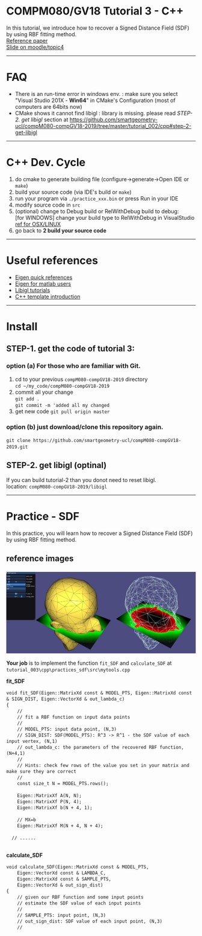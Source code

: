 # COMPM080/GV18 Tutorial 3 - C++ 

In this tutorial, we introduce how to recover a Signed Distance Field (SDF) by using RBF fitting method.  
[Reference paper](http://mesh.brown.edu/DGP/pdfs/Carr-sg2001.pdf)  
[Slide on moodle/topic4](https://moodle-1819.ucl.ac.uk/)

---
# FAQ 

* There is an run-time error in windows env. : make sure you select "Visual Studio 201X - **Win64**" in CMake's Configuration (most of computers are 64bits now)
* CMake shows it cannot find libigl : library is missing. please read *STEP-2. get libigl* section at https://github.com/smartgeometry-ucl/compM080-compGV18-2019/tree/master/tutorial_002/cpp#step-2-get-libigl 

---
# C++ Dev. Cycle
1. do cmake to generate building file (configure->generate->Open IDE or `make`)
2. build your source code (via IDE's build or `make`)
3. run your program via `./practice_xxx.bin` or press Run in your IDE
4. modify source code in `src`
5. (optional) change to Debug build or RelWithDebug build to debug:  
[for WINDOWS] change your build type to RelWithDebug in VisualStudio  
[ref for OSX/LINUX](https://stackoverflow.com/questions/7724569/debug-vs-release-in-cmake)  
6. go back to **2 build your source code**

---
# Useful references 
* [Eigen quick references](http://eigen.tuxfamily.org/dox/group__QuickRefPage.html)
* [Eigen for matlab users](http://igl.ethz.ch/projects/libigl/matlab-to-eigen.html)
* [Libigl tutorials](https://libigl.github.io/tutorial/)
* [C++ template introduction](http://www.cplusplus.com/doc/oldtutorial/templates/)


---

# Install 
## STEP-1. get the code of tutorial 3:

### option (a) For those who are familiar with Git. 
1. cd to your previous `compM080-compGV18-2019` directory  
`cd ~/my_code/compM080-compGV18-2019`
2. commit all your change  
`git add .`  
`git commit -m 'added all my changed`  
3. get new code 
`git pull origin master`

### option (b) just download/clone this repository again.  
`git clone https://github.com/smartgeometry-ucl/compM080-compGV18-2019.git`

## STEP-2. get libigl (optinal)
If you can build tutorial-2 than you donot need to reset libigl.  
location: `compM080-compGV18-2019/libigl`   

---
# Practice - SDF
In this practice, you will learn how to recover a Signed Distance Field (SDF) by using RBF fitting method.  

## reference images
### 
![](/tutorial_003/cpp/doc_img/res1.JPG ) 

**Your job** is to implement the function `fit_SDF` and `calculate_SDF` at `tutorial_003\cpp\practices_sdf\src\mytools.cpp` 

**fit_SDF**  
````
void fit_SDF(Eigen::MatrixXd const & MODEL_PTS, Eigen::MatrixXd const & SIGN_DIST, Eigen::VectorXd & out_lambda_c)
{
	//
	// fit a RBF function on input data points
	//
	// MODEL_PTS: input data point, (N,3)
	// SIGN_DIST: SDF(MODEL_PTS): R^3 -> R^1 - the SDF value of each input vertex, (N,1)
	// out_lambda_c: the parameters of the recovered RBF function, (N+4,1)
	//
	// Hints: check few rows of the value you set in your matrix and make sure they are correct
	//
	const size_t N = MODEL_PTS.rows();

	Eigen::MatrixXf A(N, N);
	Eigen::MatrixXf P(N, 4);
	Eigen::MatrixXf b(N + 4, 1);

	// MX=b 
	Eigen::MatrixXf M(N + 4, N + 4);
  
  // ......
  
````

**calculate_SDF**  
````
void calculate_SDF(Eigen::MatrixXd const & MODEL_PTS,
	Eigen::VectorXd const & LAMBDA_C,
	Eigen::MatrixXd const & SAMPLE_PTS,
	Eigen::VectorXd & out_sign_dist)
{
	// given our RBF function and some input points
	// estimate the SDF value of each input points
	//
	// SAMPLE_PTS: input point, (N,3)
	// out_sign_dist: SDF value of each input point, (N,3)
	//

````
